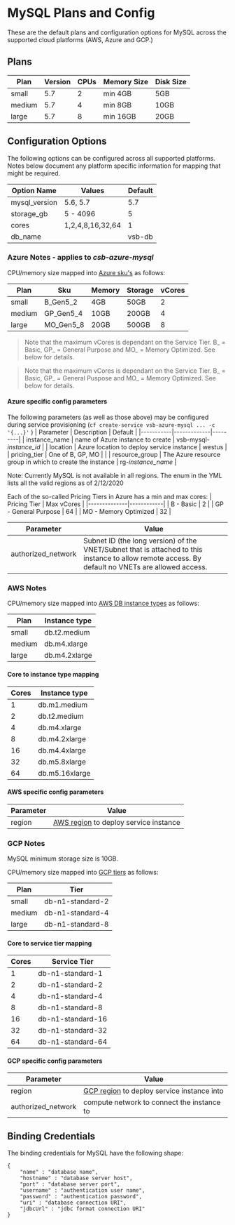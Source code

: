 # MySQL Plans and Config

These are the default plans and configuration options for MySQL across the supported cloud platforms (AWS, Azure and GCP.)

## Plans

| Plan | Version | CPUs | Memory Size | Disk Size |
|------|---------|------|-------------|-----------|
|small | 5.7     | 2    | min 4GB     | 5GB       |
|medium| 5.7     | 4    | min 8GB     | 10GB      |
|large | 5.7     | 8    | min 16GB    | 20GB      |

## Configuration Options

The following options can be configured across all supported platforms. Notes below document any platform specific information for mapping that might be required.

| Option Name | Values | Default |
|-------------|--------|---------|
| mysql_version | 5.6, 5.7| 5.7    |
| storage_gb  | 5 - 4096| 5      |
| cores       | 1,2,4,8,16,32,64 | 1      |
| db_name     | | vsb-db |
 
### Azure Notes - applies to *csb-azure-mysql*
CPU/memory size mapped into [Azure sku's](https://docs.microsoft.com/en-us/azure/mysql/concepts-pricing-tiers) as follows:

| Plan   | Sku       | Memory | Storage | vCores |
|--------|-----------|--------|---------|--------|
| small  | B_Gen5_2  | 4GB    | 50GB     | 2      |
| medium | GP_Gen5_4 | 10GB   | 200GB    | 4      |
| large  | MO_Gen5_8 | 20GB   | 500GB    | 8      |

> Note that the maximum vCores is dependant on the Service Tier. B_ = Basic, GP_ = General Purpose and MO_ = Memory Optimized. See below for details.

> Note that the maximum vCores is dependant on the Service Tier. B_ = Basic, GP_ = General Puspose and MO_ = Memory Optimized. See below for details.

#### Azure specific config parameters

The following parameters (as well as those above) may be configured during service provisioning (`cf create-service vsb-azure-mysql ... -c '{...}'`
)
| Parameter | Description | Default |
|-----------|-------------|---------|
| instance_name | name of Azure instance to create | vsb-mysql-*instance_id* |
| location  | Azure location to deploy service instance | westus |
| pricing_tier | One of B, GP, MO | |
| resource_group | The Azure resource group in which to create the instance | rg-*instance_name* |

Note: Currently MySQL is not available in all regions. The enum in the YML lists all the valid regions as of 2/12/2020

Each of the so-called Pricing Tiers in Azure has a min and max cores:
| Pricing Tier | Max vCores |
|--------------|------------|
| B - Basic | 2 |
| GP - General Purpose | 64 |
| MO - Memory Optimized | 32 |

| Parameter | Value |
|-----------|--------|
| authorized_network  | Subnet ID (the long version) of the VNET/Subnet that is attached to this instance to allow remote access. By default no VNETs are allowed access. |

### AWS Notes
CPU/memory size mapped into [AWS DB instance types](https://docs.aws.amazon.com/AmazonRDS/latest/UserGuide/Concepts.DBInstanceClass.html) as follows:

| Plan  | Instance type |
|-------|----------|
| small | db.t2.medium |
| medium | db.m4.xlarge |
| large | db.m4.2xlarge |

#### Core to instance type mapping

| Cores | Instance type |
|-------|---------------|
| 1     | db.m1.medium  |
| 2     | db.t2.medium  |
| 4     | db.m4.xlarge  |
| 8     | db.m4.2xlarge |
| 16    | db.m4.4xlarge |
| 32    | db.m5.8xlarge |
| 64    | db.m5.16xlarge|

#### AWS specific config parameters

| Parameter | Value |
|-----------|--------|
| region  | [AWS region](https://docs.aws.amazon.com/AWSEC2/latest/UserGuide/using-regions-availability-zones.html#concepts-available-regions) to deploy service instance |

### GCP Notes

MySQL minimum storage size is 10GB.

CPU/memory size mapped into [GCP tiers](https://cloud.google.com/sql/pricing#2nd-gen-pricing) as follows:

| Plan  | Tier     |
|-------|----------|
| small | db-n1-standard-2 |
| medium | db-n1-standard-4 |
| large | db-n1-standard-8 |

#### Core to service tier mapping

| Cores | Service Tier |
|-------|---------------|
| 1     | db-n1-standard-1  |
| 2     | db-n1-standard-2  |
| 4     | db-n1-standard-4  |
| 8     | db-n1-standard-8  |
| 16    | db-n1-standard-16  |
| 32    | db-n1-standard-32  |
| 64    | db-n1-standard-64  |

#### GCP specific config parameters

| Parameter | Value |
|-----------|--------|
| region  | [GCP region](https://cloud.google.com/compute/docs/regions-zones) to deploy service instance into |
| authorized_network | compute network to connect the instance to |

## Binding Credentials

The binding credentials for MySQL have the following shape:

```
{
    "name" : "database name",
    "hostname" : "database server host",
    "port" : "database server port",
    "username" : "authentication user name",
    "password" : "authentication password",
    "uri" : "database connection URI",
    "jdbcUrl" : "jdbc format connection URI"
}
```
